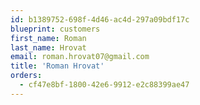 ```yaml
---
id: b1389752-698f-4d46-ac4d-297a09bdf17c
blueprint: customers
first_name: Roman
last_name: Hrovat
email: roman.hrovat07@gmail.com
title: 'Roman Hrovat'
orders:
  - cf47e8bf-1800-42e6-9912-e2c88399ae47
---
```

